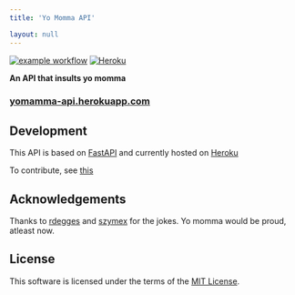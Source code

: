 ```yaml
---
title: 'Yo Momma API'

layout: null
---
```


[![example workflow](https://github.com/beanboi7/yomomma-apiv2/actions/workflows/test.yml/badge.svg)](https://github.com/beanboi7/yomomma-apiv2/actions/workflows/test.yml)
[![Heroku](https://byob.yarr.is/beanboi7/yomomma-apiv2/heroku/)](https://yomomma-api.herokuapp.com/jokes/)

**An API that insults yo momma**

### [yomamma-api.herokuapp.com](https://yomomma-api.herokuapp.com/jokes)

## Development

This API is based on [FastAPI](https://fastapi.tiangolo.com/) and currently hosted on [Heroku](https://www.heroku.com/)

To contribute, see [this](#/contributing)

## Acknowledgements

Thanks to [rdegges](https://github.com/rdegges) and [szymex](https://github.com/szymex73) for the jokes. Yo momma would be proud, atleast now.

## License

This software is licensed under the terms of the [MIT License](https://lbesson.mit-license.org/).